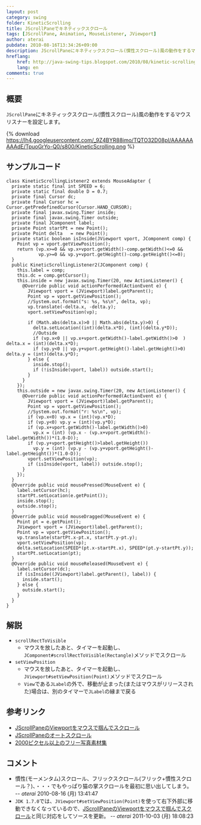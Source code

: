```yaml
---
layout: post
category: swing
folder: KineticScrolling
title: JScrollPaneでキネティックスクロール
tags: [JScrollPane, Animation, MouseListener, JViewport]
author: aterai
pubdate: 2010-08-16T13:34:26+09:00
description: JScrollPaneにキネティックスクロール(慣性スクロール)風の動作をするマウスリスナーを設定します。
hreflang:
    href: http://java-swing-tips.blogspot.com/2010/08/kinetic-scrolling-jscrollpane.html
    lang: en
comments: true
---
```

## 概要
`JScrollPane`にキネティックスクロール(慣性スクロール)風の動作をするマウスリスナーを設定します。

{% download https://lh4.googleusercontent.com/_9Z4BYR88imo/TQTO32D08pI/AAAAAAAAAdE/TpuoGrYo-Q0/s800/KineticScrolling.png %}

## サンプルコード
<pre class="prettyprint"><code>class KineticScrollingListener2 extends MouseAdapter {
  private static final int SPEED = 6;
  private static final double D = 0.7;
  private final Cursor dc;
  private final Cursor hc = Cursor.getPredefinedCursor(Cursor.HAND_CURSOR);
  private final javax.swing.Timer inside;
  private final javax.swing.Timer outside;
  private final JComponent label;
  private Point startPt = new Point();
  private Point delta   = new Point();
  private static boolean isInside(JViewport vport, JComponent comp) {
    Point vp = vport.getViewPosition();
    return (vp.x&gt;=0 &amp;&amp; vp.x+vport.getWidth()-comp.getWidth()&lt;=0 &amp;&amp;
            vp.y&gt;=0 &amp;&amp; vp.y+vport.getHeight()-comp.getHeight()&lt;=0);
  }
  public KineticScrollingListener2(JComponent comp) {
    this.label = comp;
    this.dc = comp.getCursor();
    this.inside = new javax.swing.Timer(20, new ActionListener() {
      @Override public void actionPerformed(ActionEvent e) {
        JViewport vport = (JViewport)label.getParent();
        Point vp = vport.getViewPosition();
        //System.out.format("s: %s, %s\n", delta, vp);
        vp.translate(-delta.x, -delta.y);
        vport.setViewPosition(vp);

        if (Math.abs(delta.x)&gt;0 || Math.abs(delta.y)&gt;0) {
          delta.setLocation((int)(delta.x*D), (int)(delta.y*D));
          //Outside
          if (vp.x&lt;0 || vp.x+vport.getWidth()-label.getWidth()&gt;0  ) delta.x = (int)(delta.x*D);
          if (vp.y&lt;0 || vp.y+vport.getHeight()-label.getHeight()&gt;0) delta.y = (int)(delta.y*D);
        } else {
          inside.stop();
          if (!isInside(vport, label)) outside.start();
        }
      }
    });
    this.outside = new javax.swing.Timer(20, new ActionListener() {
      @Override public void actionPerformed(ActionEvent e) {
        JViewport vport = (JViewport)label.getParent();
        Point vp = vport.getViewPosition();
        //System.out.format("r: %s\n", vp);
        if (vp.x&lt;0) vp.x = (int)(vp.x*D);
        if (vp.y&lt;0) vp.y = (int)(vp.y*D);
        if (vp.x+vport.getWidth()-label.getWidth()&gt;0)
          vp.x = (int) (vp.x - (vp.x+vport.getWidth()-label.getWidth())*(1.0-D));
        if (vp.y+vport.getHeight()&gt;label.getHeight())
          vp.y = (int) (vp.y - (vp.y+vport.getHeight()-label.getHeight())*(1.0-D));
        vport.setViewPosition(vp);
        if (isInside(vport, label)) outside.stop();
      }
    });
  }
  @Override public void mousePressed(MouseEvent e) {
    label.setCursor(hc);
    startPt.setLocation(e.getPoint());
    inside.stop();
    outside.stop();
  }
  @Override public void mouseDragged(MouseEvent e) {
    Point pt = e.getPoint();
    JViewport vport = (JViewport)label.getParent();
    Point vp = vport.getViewPosition();
    vp.translate(startPt.x-pt.x, startPt.y-pt.y);
    vport.setViewPosition(vp);
    delta.setLocation(SPEED*(pt.x-startPt.x), SPEED*(pt.y-startPt.y));
    startPt.setLocation(pt);
  }
  @Override public void mouseReleased(MouseEvent e) {
    label.setCursor(dc);
    if (isInside((JViewport)label.getParent(), label)) {
      inside.start();
    } else {
      outside.start();
    }
  }
}
</code></pre>

## 解説
- `scrollRectToVisible`
    - マウスを放したあと、タイマーを起動し、`JComponent#scrollRectToVisible(Rectangle)`メソッドでスクロール
- `setViewPosition`
    - マウスを放したあと、タイマーを起動し、`JViewport#setViewPosition(Point)`メソッドでスクロール
    - `View`である`JLabel`の外で、移動が止まった(またはマウスがリリースされた)場合は、別のタイマーで`JLabel`の縁まで戻る

<!-- dummy comment line for breaking list -->

## 参考リンク
- [JScrollPaneのViewportをマウスで掴んでスクロール](http://ateraimemo.com/Swing/HandScroll.html)
- [JScrollPaneのオートスクロール](http://ateraimemo.com/Swing/AutoScroll.html)
- [2000ピクセル以上のフリー写真素材集](http://sozai-free.com/)

<!-- dummy comment line for breaking list -->

## コメント
- 慣性(モーメンタム)スクロール、フリックスクロール(フリック+慣性スクロール？)、・・・でもやっぱり猫の掌スクロールを最初に思い出してしまう。 -- *aterai* 2010-08-16 (月) 13:41:47
- `JDK 1.7.0`では、`JViewport#setViewPosition(Point)`を使って右下外部に移動できなくなっているので、[JScrollPaneのViewportをマウスで掴んでスクロール](http://ateraimemo.com/Swing/HandScroll.html)と同じ対応をしてソースを更新。 -- *aterai* 2011-10-03 (月) 18:08:23

<!-- dummy comment line for breaking list -->
